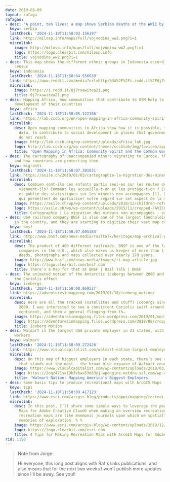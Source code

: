 ```yaml
---
date: 2019-08-09
layout: rafaga
rafagas:
- desc: 'A point, ten lives: a map shows Serbian deaths at the WWII by ethnic group'
  keyw: serbia
  lastCheck: '2024-11-18T11:58:03.156197'
  link: http://milosp.info/maps/full/vojvodina_ww2.png?i=1
  microlink:
    image: http://milosp.info/maps/full/vojvodina_ww2.png?i=1
    logo: https://logo.clearbit.com/milosp.info
    title: vojvodina_ww2.png?i=1
- desc: This map shows the different ethnic groups in Indonesia according to 2010
    census
  keyw: indonesia
  lastCheck: '2024-11-18T11:58:04.556639'
  link: https://www.reddit.com/media?url=https%3A%2F%2Fi.redd.it%2F0j7rxawitea21.png
  microlink:
    image: https://i.redd.it/0j7rxawitea21.png
    title: 0j7rxawitea21.png
- desc: Mapping Africa, how communities that contribute to OSM help to the social
    development of their countries
  keyw: africa
  lastCheck: '2024-11-18T11:58:05.122186'
  link: https://lab.cccb.org/en/open-mapping-in-africa-community-spirit-and-the-common-good/
  microlink:
    desc: Open mapping communities in Africa show how it is possible, through open
      data, to contribute to social development in places that government and businesses
      do not reach.
    image: http://lab.cccb.org/wp-content/uploads/africa_lab.jpg
    logo: http://lab.cccb.org/wp-content/themes/cccblab/img/favicon/apple-touch-icon-152x152.png
    title: 'Open Mapping in Africa: Community Spirit and the Common Good | CCCB LAB'
- desc: The cartography of unaccompanied minors migrating to Europe, their origin,
    and how countries are protecting them
  keyw: migrants
  lastCheck: '2024-11-18T11:58:07.381831'
  link: https://asile.ch/2019/01/03/cartographie-la-migration-des-mineurs-non-accompagnes-2/
  microlink:
    desc: Combien sont-ils ces enfants partis seul·es sur les routes de l’exil? D’où
      viennent-ils? Comment les accueille-t-on et les protège-t-on ? Eurostat développe
      et publie des statistiques sur les mineurs non accompagnés [1]. Des données
      qui permettent de spatialiser notre regard sur cet aspect de la mig…
    image: https://asile.ch/wp/wp-content/uploads/2018/12/children-refugees-2017-1.jpg
    logo: https://asile.ch/wp/wp-content/uploads/2015/11/cropped-FAVICON20151-192x192.jpg
    title: Cartographie | La migration des mineurs non accompagnés - asile.ch
- desc: USA railroad company BNSF is also one of the largest landholding companies
    in the country, and they are starting to digitize their vast map collection
  keyw: bnsf
  lastCheck: '2024-11-18T11:58:07.695384'
  link: http://www.bnsf.com/news-media/railtalk/heritage/map-archival-project.html
  microlink:
    desc: The product of 400 different railroads, BNSF is one of the largest landholding
      companies in the U.S., which also makes us keeper of more than 1 million contracts,
      deeds, photographs and maps collected over nearly 170 years.
    image: http://www.bnsf.com/news-media/images/rt-map-article.jpg
    logo: https://logo.clearbit.com/bnsf.com
    title: There’s a Map for that at BNSF | Rail Talk | BNSF
- desc: The animated motion of the Antarctic icebergs between 2000 and 2019 highlights
    the Coriolis effect
  keyw: icebergs
  lastCheck: '2024-11-18T11:58:08.869527'
  link: https://adventuresinmapping.com/2019/01/18/iceberg-motion/
  microlink:
    desc: Here are all the tracked (satellites and stuff) icebergs since the year
      2000. I was interested to see a consistent Coriolis swirl around the Antarctic
      continent, and then a general flinging from th…
    image: https://adventuresinmapping.files.wordpress.com/2019/01/monthlyiceberganimation_tiny.gif
    logo: https://adventuresinmapping.files.wordpress.com/2018/08/cropped-earlyjohn.jpg?w=192
    title: Iceberg Motion
- desc: Walmart is the largest USA private employer in 21 states, with 1.5 million
    workers
  keyw: walmart
  lastCheck: '2024-11-18T11:58:09.272426'
  link: https://www.visualcapitalist.com/walmart-nation-largest-employers/
  microlink:
    desc: On this map of biggest employers in each state, there’s one regional trend
      that stands out the most – the broad blue expanse of Walmart country.
    image: https://www.visualcapitalist.com/wp-content/uploads/2019/03/walmart-nation-2018-prev-1000x600.jpg
    logo: https://2oqz471sa19h3vbwa53m33yj-wpengine.netdna-ssl.com/wp-content/uploads/2019/03/vc-header-logo-1.png
    title: 'Walmart Nation: Mapping America’s Biggest Employers'
- desc: Some basic tips to produce recreational maps with ArcGIS Maps for Adobe CC
  keyw: tips
  lastCheck: '2024-11-18T11:58:09.417123'
  link: https://www.esri.com/arcgis-blog/products/apps/mapping/recreation-maps-with-arcgis-maps-for-adobe-creative-cloud/
  microlink:
    desc: In this post, I’ll share some simple ways to leverage the power of ArcGIS
      Maps for Adobe Creative Cloud© when making an overview recreation map. Overview
      recreation maps are like mnemonic journals upon which we spatially situate our
      memories of exploration. % %
    image: https://www.esri.com/arcgis-blog/wp-content/uploads/2018/12/RRG_Banner_cardSmall.jpg
    logo: https://logo.clearbit.com/esri.com
    title: 4 Tips for Making Recreation Maps with ArcGIS Maps for Adobe Creative Cloud©
rid: 1150
---
```


> Note from Jorge:
>
> Hi everyone, this long post aligns with Raf's links publications, and also means that for the next two weeks I won't publish more updates since I'll be away. See you!!